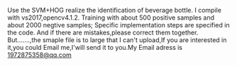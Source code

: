 Use the SVM+HOG realize the identification of beverage bottle.
I compile with vs2017,opencv4.1.2.
Training with about 500 positive samples and about 2000 negtive samples;
Specific implementation steps are specified in the code.
And if there are mistakes,please correct them together.
But.......,the smaple file is to large that I can't upload,If you are interested in it,you could Email me,I'will send it to you.My Email adress is 1972875358@qq.com
